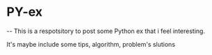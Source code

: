 # PY-ex
--
This is a respotsitory to post some Python ex that i feel interesting.

It's maybe include some tips, algorithm, problem's slutions


